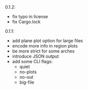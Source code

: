 0.1.2:
- fix typo in license
- fix Cargo.lock

0.1.1:
- add plane plot option for large files
- encode more info in region plots
- be more strict for some arches
- introduce JSON output
- add some CLI flags:
    - quiet
    - no-plots
    - no-out
    - big-file
